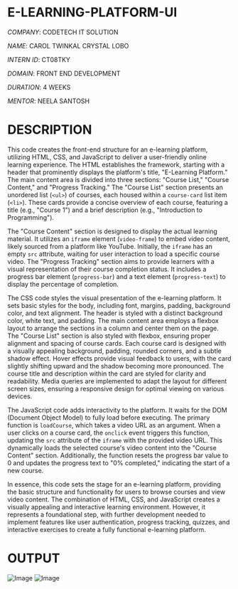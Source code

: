 # E-LEARNING-PLATFORM-UI

*COMPANY*: CODETECH IT SOLUTION

*NAME*: CAROL TWINKAL CRYSTAL LOBO

*INTERN ID*: CT08TKY

*DOMAIN*: FRONT END DEVELOPMENT

*DURATION*: 4 WEEKS

*MENTOR*: NEELA SANTOSH

# DESCRIPTION

This code creates the front-end structure for an e-learning platform, utilizing HTML, CSS, and JavaScript to deliver a user-friendly online learning experience. The HTML establishes the framework, starting with a header that prominently displays the platform's title, "E-Learning Platform." The main content area is divided into three sections: "Course List," "Course Content," and "Progress Tracking." The "Course List" section presents an unordered list (`<ul>`) of courses, each housed within a `course-card` list item (`<li>`). These cards provide a concise overview of each course, featuring a title (e.g., "Course 1") and a brief description (e.g., "Introduction to Programming").

The "Course Content" section is designed to display the actual learning material. It utilizes an `iframe` element (`video-frame`) to embed video content, likely sourced from a platform like YouTube. Initially, the `iframe` has an empty `src` attribute, waiting for user interaction to load a specific course video. The "Progress Tracking" section aims to provide learners with a visual representation of their course completion status. It includes a progress bar element (`progress-bar`) and a text element (`progress-text`) to display the percentage of completion.

The CSS code styles the visual presentation of the e-learning platform. It sets basic styles for the body, including font, margins, padding, background color, and text alignment. The header is styled with a distinct background color, white text, and padding. The main content area employs a flexbox layout to arrange the sections in a column and center them on the page. The "Course List" section is also styled with flexbox, ensuring proper alignment and spacing of course cards. Each course card is designed with a visually appealing background, padding, rounded corners, and a subtle shadow effect. Hover effects provide visual feedback to users, with the card slightly shifting upward and the shadow becoming more pronounced. The course title and description within the card are styled for clarity and readability. Media queries are implemented to adapt the layout for different screen sizes, ensuring a responsive design for optimal viewing on various devices.

The JavaScript code adds interactivity to the platform. It waits for the DOM (Document Object Model) to fully load before executing. The primary function is `loadCourse`, which takes a video URL as an argument. When a user clicks on a course card, the `onclick` event triggers this function, updating the `src` attribute of the `iframe` with the provided video URL. This dynamically loads the selected course's video content into the "Course Content" section. Additionally, the function resets the progress bar value to 0 and updates the progress text to "0% completed," indicating the start of a new course.

In essence, this code sets the stage for an e-learning platform, providing the basic structure and functionality for users to browse courses and view video content. The combination of HTML, CSS, and JavaScript creates a visually appealing and interactive learning environment. However, it represents a foundational step, with further development needed to implement features like user authentication, progress tracking, quizzes, and interactive exercises to create a fully functional e-learning platform.

# OUTPUT

![Image](https://github.com/user-attachments/assets/51a91a9d-e38e-4949-a851-5758c37ed063)
![Image](https://github.com/user-attachments/assets/d815bf03-562f-4492-bde0-383365cc817d)
